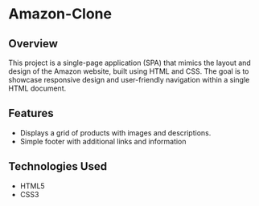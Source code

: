 # Amazon-Clone
## Overview
This project is a single-page application (SPA) that mimics the layout and design of the Amazon website, built using HTML and CSS. The goal is to showcase responsive design and user-friendly navigation within a single HTML document.

## Features
- Displays a grid of products with images and descriptions.
- Simple footer with additional links and information

## Technologies Used
- HTML5
- CSS3
